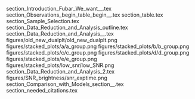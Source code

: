 section_Introduction_Fubar_We_want__.tex
section_Observations_begin_table_begin__.tex
section_table.tex
section_Sample_Selection.tex
section_Data_Reduction_and_Analysis_outline.tex
section_Data_Reduction_and_Analysis__.tex
figures/old_new_dualplt/old_new_dualplt.png
figures/stacked_plots/a/a_group.png
figures/stacked_plots/b/b_group.png
figures/stacked_plots/c/c_group.png
figures/stacked_plots/d/d_group.png
figures/stacked_plots/e/e_group.png
figures/stacked_plots/low_snr/low_SNR.png
section_Data_Reduction_and_Analysis_2.tex
figures/SNR_brightness/snr_exptime.png
section_Comparison_with_Models_section__.tex
section_needed_citations.tex